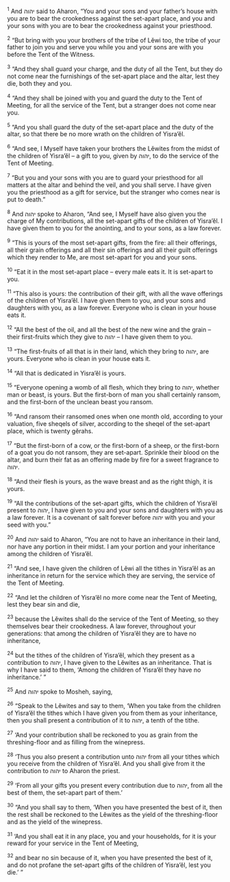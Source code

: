 <sup>1</sup> And יהוה said to Aharon, “You and your sons and your father’s house with you are to bear the crookedness against the set-apart place, and you and your sons with you are to bear the crookedness against your priesthood.

<sup>2</sup> “But bring with you your brothers of the tribe of Lĕwi too, the tribe of your father to join you and serve you while you and your sons are with you before the Tent of the Witness.

<sup>3</sup> “And they shall guard your charge, and the duty of all the Tent, but they do not come near the furnishings of the set-apart place and the altar, lest they die, both they and you.

<sup>4</sup> “And they shall be joined with you and guard the duty to the Tent of Meeting, for all the service of the Tent, but a stranger does not come near you.

<sup>5</sup> “And you shall guard the duty of the set-apart place and the duty of the altar, so that there be no more wrath on the children of Yisra’ĕl.

<sup>6</sup> “And see, I Myself have taken your brothers the Lĕwites from the midst of the children of Yisra’ĕl – a gift to you, given by יהוה, to do the service of the Tent of Meeting.

<sup>7</sup> “But you and your sons with you are to guard your priesthood for all matters at the altar and behind the veil, and you shall serve. I have given you the priesthood as a gift for service, but the stranger who comes near is put to death.”

<sup>8</sup> And יהוה spoke to Aharon, “And see, I Myself have also given you the charge of My contributions, all the set-apart gifts of the children of Yisra’ĕl. I have given them to you for the anointing, and to your sons, as a law forever.

<sup>9</sup> “This is yours of the most set-apart gifts, from the fire: all their offerings, all their grain offerings and all their sin offerings and all their guilt offerings which they render to Me, are most set-apart for you and your sons.

<sup>10</sup> “Eat it in the most set-apart place – every male eats it. It is set-apart to you.

<sup>11</sup> “This also is yours: the contribution of their gift, with all the wave offerings of the children of Yisra’ĕl. I have given them to you, and your sons and daughters with you, as a law forever. Everyone who is clean in your house eats it.

<sup>12</sup> “All the best of the oil, and all the best of the new wine and the grain – their first-fruits which they give to יהוה – I have given them to you.

<sup>13</sup> “The first-fruits of all that is in their land, which they bring to יהוה, are yours. Everyone who is clean in your house eats it.

<sup>14</sup> “All that is dedicated in Yisra’ĕl is yours.

<sup>15</sup> “Everyone opening a womb of all flesh, which they bring to יהוה, whether man or beast, is yours. But the first-born of man you shall certainly ransom, and the first-born of the unclean beast you ransom.

<sup>16</sup> “And ransom their ransomed ones when one month old, according to your valuation, five sheqels of silver, according to the sheqel of the set-apart place, which is twenty gĕrahs.

<sup>17</sup> “But the first-born of a cow, or the first-born of a sheep, or the first-born of a goat you do not ransom, they are set-apart. Sprinkle their blood on the altar, and burn their fat as an offering made by fire for a sweet fragrance to יהוה.

<sup>18</sup> “And their flesh is yours, as the wave breast and as the right thigh, it is yours.

<sup>19</sup> “All the contributions of the set-apart gifts, which the children of Yisra’ĕl present to יהוה, I have given to you and your sons and daughters with you as a law forever. It is a covenant of salt forever before יהוה with you and your seed with you.”

<sup>20</sup> And יהוה said to Aharon, “You are not to have an inheritance in their land, nor have any portion in their midst. I am your portion and your inheritance among the children of Yisra’ĕl.

<sup>21</sup> “And see, I have given the children of Lĕwi all the tithes in Yisra’ĕl as an inheritance in return for the service which they are serving, the service of the Tent of Meeting.

<sup>22</sup> “And let the children of Yisra’ĕl no more come near the Tent of Meeting, lest they bear sin and die,

<sup>23</sup> because the Lĕwites shall do the service of the Tent of Meeting, so they themselves bear their crookedness. A law forever, throughout your generations: that among the children of Yisra’ĕl they are to have no inheritance,

<sup>24</sup> but the tithes of the children of Yisra’ĕl, which they present as a contribution to יהוה, I have given to the Lĕwites as an inheritance. That is why I have said to them, ‘Among the children of Yisra’ĕl they have no inheritance.’ ”

<sup>25</sup> And יהוה spoke to Mosheh, saying,

<sup>26</sup> “Speak to the Lĕwites and say to them, ‘When you take from the children of Yisra’ĕl the tithes which I have given you from them as your inheritance, then you shall present a contribution of it to יהוה, a tenth of the tithe.

<sup>27</sup> ‘And your contribution shall be reckoned to you as grain from the threshing-floor and as filling from the winepress.

<sup>28</sup> ‘Thus you also present a contribution unto יהוה from all your tithes which you receive from the children of Yisra’ĕl. And you shall give from it the contribution to יהוה to Aharon the priest.

<sup>29</sup> ‘From all your gifts you present every contribution due to יהוה, from all the best of them, the set-apart part of them.’

<sup>30</sup> “And you shall say to them, ‘When you have presented the best of it, then the rest shall be reckoned to the Lĕwites as the yield of the threshing-floor and as the yield of the winepress.

<sup>31</sup> ‘And you shall eat it in any place, you and your households, for it is your reward for your service in the Tent of Meeting,

<sup>32</sup> and bear no sin because of it, when you have presented the best of it, and do not profane the set-apart gifts of the children of Yisra’ĕl, lest you die.’ ”

